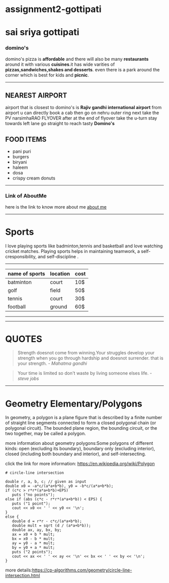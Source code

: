 # assignment2-gottipati
# sai sriya gottipati #
### domino's ###
domino's pizza is **affordable** and there will also be many **restaurants** around it with various **cuisines**.it has wide varities of **pizzas,sandwiches,shakes and desserts**. even there is a park around the corner which is best for kids and **picnic**.
***
## NEAREST AIRPORT ##
airport that is closest to domino's is **Rajiv gandhi international airport**
from airport u can directly book a cab then go on nehru outer ring 
next take the PV narsimhaRAO FLYOVER
after at the end of flyover take the u-turn
stay towards left lane
go straight to reach tasty **Domino's**

## FOOD ITEMS ##
* pani puri
* burgers
* biryani
* haleem
* dosa
* crispy cream donuts
***
### Link of AboutMe ###
here is the link to know more about me [about me](AboutMe.md)

***

# Sports #

I love playing sports like badminton,tennis and basketball and love watching cricket matches. Playing sports helps in maintaining teamwork, a self-cresponsibility, and self-discipline .

-------------------------------------------
|name of sports | location | cost    |
|---------------|----------|---------|
|batminton      |court     |  10$    |
|golf           |field     |  50$    |
|tennis         |court     |  30$    | 
| football      | ground   |  60$    |
--------------------------------------

------------------------------------------------------------

# QUOTES

>Strength doesnot come from winning.Your struggles develop your strength when you go through hardship and doesnot surrender. that is your strength.
*- Mahatma gandhi*

>Your time is limited so don't waste by living someone elses life. 
*- steve jobs*

------------------------------------------------------------
# Geometry  Elementary/Polygons  

In geometry, a polygon is a plane figure that is described by a finite number of straight line segments connected to form a closed polygonal chain (or polygonal circuit). The bounded plane region, the bounding circuit, or the two together, may be called a polygon.

more information about geometry polygons:Some polygons of different kinds: open (excluding its boundary), boundary only (excluding interior), closed (including both boundary and interior), and self-intersecting.
 
 click the link for more information: <https://en.wikipedia.org/wiki/Polygon>

 ```
# circle-line intersection

 double r, a, b, c; // given as input
double x0 = -a*c/(a*a+b*b), y0 = -b*c/(a*a+b*b);
if (c*c > r*r*(a*a+b*b)+EPS)
    puts ("no points");
else if (abs (c*c - r*r*(a*a+b*b)) < EPS) {
    puts ("1 point");
    cout << x0 << ' ' << y0 << '\n';
}
else {
    double d = r*r - c*c/(a*a+b*b);
    double mult = sqrt (d / (a*a+b*b));
    double ax, ay, bx, by;
    ax = x0 + b * mult;
    bx = x0 - b * mult;
    ay = y0 - a * mult;
    by = y0 + a * mult;
    puts ("2 points");
    cout << ax << ' ' << ay << '\n' << bx << ' ' << by << '\n';
}
```

more details:https://cp-algorithms.com/geometry/circle-line-intersection.html